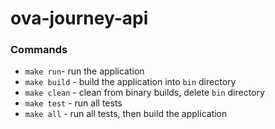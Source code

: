 # ova-journey-api

### Commands
+ ```make run```- run the application
+ ```make build``` - build the application into `bin` directory
+ ```make clean``` - clean from binary builds, delete `bin` directory
+ ```make test``` - run all tests
+ ```make all``` - run all tests, then build the application 



